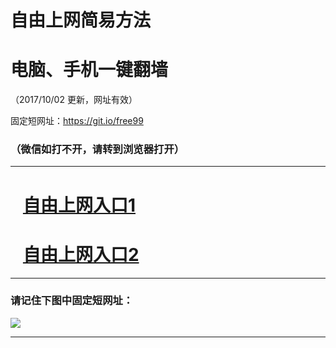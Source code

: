 ﻿# 自由上网简易方法

# 电脑、手机一键翻墙

（2017/10/02 更新，网址有效）

固定短网址：https://git.io/free99

### （微信如打不开，请转到浏览器打开）


***





# &nbsp;&nbsp; <a href="http://ft2495016258.fwtz-zhenx1001.xyz/fwqtz01.html?t=100200130239 " target="_blank">自由上网入口1</a>
# &nbsp;&nbsp; <a href="http://ft2918226854.fw-tzzhen1002.xyz/fwqtz02.html?t=10020011397 " target="_blank">自由上网入口2</a>
***

### 请记住下图中固定短网址：

<img src="https://s3-us-west-2.amazonaws.com/fwq-1001/yjfq-20170905okok.png" /> 


***


